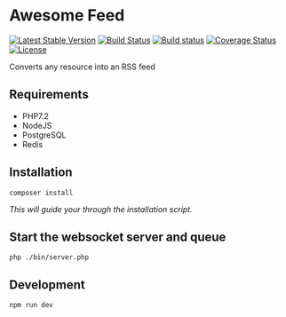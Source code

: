 # Awesome Feed

[![Latest Stable Version](https://poser.pugx.org/peehaa/feedr/v/stable)](https://packagist.org/packages/peehaa/feedr)
[![Build Status](https://travis-ci.org/PeeHaa/feedr.svg?branch=master)](https://travis-ci.org/PeeHaa/feedr)
[![Build status](https://ci.appveyor.com/api/projects/status/o9ym5h4gx4o0w7ul/branch/master?svg=true)](https://ci.appveyor.com/project/PeeHaa/feedr/branch/master)
[![Coverage Status](https://coveralls.io/repos/github/PeeHaa/feedr/badge.svg?branch=master)](https://coveralls.io/github/PeeHaa/feedr?branch=master)
[![License](https://poser.pugx.org/peehaa/feedr/license)](https://packagist.org/packages/peehaa/feedr)

Converts any resource into an RSS feed

## Requirements

- PHP7.2
- NodeJS
- PostgreSQL
- Redis

## Installation

    composer install
    
*This will guide your through the installation script.*

## Start the websocket server and queue

    php ./bin/server.php

## Development

    npm run dev
